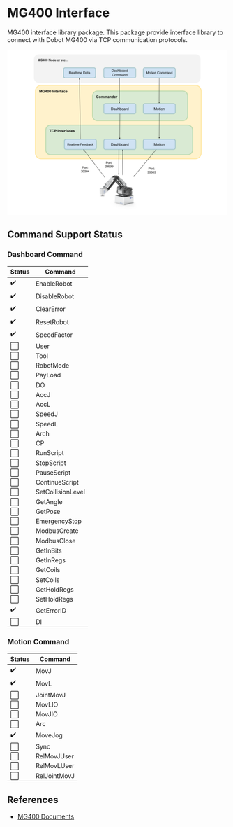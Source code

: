 # MG400 Interface
MG400 interface library package.
This package provide interface library to connect with Dobot MG400 via TCP communication protocols.

![Image](../media/MG400Interface.svg)

## Command Support Status
### Dashboard Command
| Status               | Command           |
| -------------------- | ----------------- |
| :heavy_check_mark:   | EnableRobot       |
| :heavy_check_mark:   | DisableRobot      |
| :heavy_check_mark:   | ClearError        |
| :heavy_check_mark:   | ResetRobot        |
| :heavy_check_mark:   | SpeedFactor       |
| :white_large_square: | User              |
| :white_large_square: | Tool              |
| :white_large_square: | RobotMode         |
| :white_large_square: | PayLoad           |
| :white_large_square: | DO                |
| :white_large_square: | AccJ              |
| :white_large_square: | AccL              |
| :white_large_square: | SpeedJ            |
| :white_large_square: | SpeedL            |
| :white_large_square: | Arch              |
| :white_large_square: | CP                |
| :white_large_square: | RunScript         |
| :white_large_square: | StopScript        |
| :white_large_square: | PauseScript       |
| :white_large_square: | ContinueScript    |
| :white_large_square: | SetCollisionLevel |
| :white_large_square: | GetAngle          |
| :white_large_square: | GetPose           |
| :white_large_square: | EmergencyStop     |
| :white_large_square: | ModbusCreate      |
| :white_large_square: | ModbusClose       |
| :white_large_square: | GetInBits         |
| :white_large_square: | GetInRegs         |
| :white_large_square: | GetCoils          |
| :white_large_square: | SetCoils          |
| :white_large_square: | GetHoldRegs       |
| :white_large_square: | SetHoldRegs       |
| :heavy_check_mark:   | GetErrorID        |
| :white_large_square: | DI                |

### Motion Command
| Status               | Command      |
| -------------------- | ------------ |
| :heavy_check_mark:   | MovJ         |
| :heavy_check_mark:   | MovL         |
| :white_large_square: | JointMovJ    |
| :white_large_square: | MovLIO       |
| :white_large_square: | MovJIO       |
| :white_large_square: | Arc          |
| :heavy_check_mark:   | MoveJog      |
| :white_large_square: | Sync         |
| :white_large_square: | RelMovJUser  |
| :white_large_square: | RelMovLUser  |
| :white_large_square: | RelJointMovJ |

## References
- [MG400 Documents](https://www.dropbox.com/s/3sqgd2eew244fyf/TCPIP%20Protocol%20%20for%20CR%20Robot%20V2.0.pdf?dl=0)